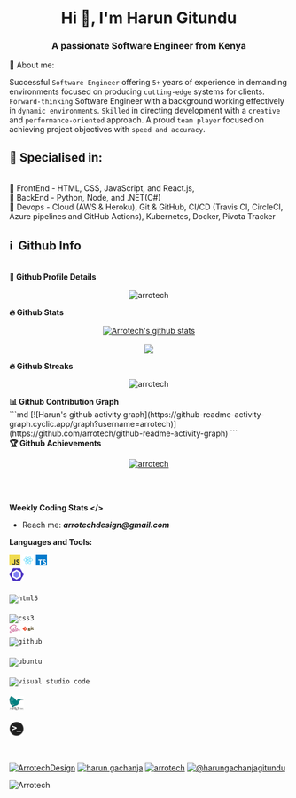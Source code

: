 <h1 align="center">Hi 👋, I'm Harun Gitundu</h1>
<h3 align="center">A passionate Software Engineer from Kenya</h3

## 🧑 About me:

Successful `Software Engineer` offering `5+` years of experience in demanding environments focused on producing `cutting-edge` systems for clients.
`Forward-thinking` Software Engineer with a background working effectively in `dynamic environments`.
`Skilled` in directing development with a `creative` and `performance-oriented` approach.
A proud `team player` focused on achieving project objectives with `speed and accuracy`.

<h2>🥇 Specialised in:</h2>
<br>🔸 FrontEnd - HTML, CSS, JavaScript, and React.js, 
<br>🔸 BackEnd - Python, Node, and .NET(C#)
<br>🔸 Devops - Cloud (AWS & Heroku), Git & GitHub, CI/CD (Travis CI, CircleCI, Azure pipelines and GitHub Actions), Kubernetes, Docker, Pivota Tracker
<p>

<h2>ℹ️ &nbsp;Github Info</h2>

<br />

  <summary><b>🔎 Github Profile Details</b></summary>
<p align="center"><img height="180em" src="https://github-profile-summary-cards.vercel.app/api/cards/profile-details?username=arrotech&theme=github_dark" alt="arrotech" align = "center"/></p>

 <summary><b>🔥 Github Stats</b></summary>
<p align="center"><a href="https://github.com/Arrotech/github-readme-stats">
  <img align="center" src="https://github-readme-stats.vercel.app/api?username=Arrotech&show_icons=true&theme=github_dark" alt="Arrotech's github stats" />
</a></p>

<p align="center"><a href="https://github.com/Arrotech/github-readme-stats">
  <!-- Change the `github-readme-stats.anuraghazra1.vercel.app` to `github-readme-stats.vercel.app`  -->
  <img align="center" src="https://github-readme-stats.vercel.app/api/top-langs/?username=Arrotech&theme=github_dark" />
</a></p>

 <summary><b>🔥 Github Streaks</b></summary>
<p align="center"><img src="https://github-readme-streak-stats.herokuapp.com/?user=arrotech&theme=black-ice&hide_border=true&stroke=0000&background=0D1117&ring=e05397&fire=e05397&currStreakLabel=e05397" alt="arrotech" /></p>

<summary><b>📊 Github Contribution Graph</b></summary>
```md
[![Harun's github activity graph](https://github-readme-activity-graph.cyclic.app/graph?username=arrotech)](https://github.com/arrotech/github-readme-activity-graph)
```

<!-- </details>
<details>    -->
 <summary><b>🏆 Github Achievements</b></summary>
<p align="center"> <a href="https://github.com/arrotech"><img src="https://github-profile-trophy.vercel.app/?username=arrotech&margin-w=5&theme=radical" alt="arrotech" /></a> </p>

<br />
<br />

**Weekly Coding Stats </>**

<!--START_SECTION:waka-->

<!--END_SECTION:waka-->

- Reach me: **_arrotechdesign@gmail.com_**

**Languages and Tools:**

<code><img height="20" src="https://raw.githubusercontent.com/github/explore/80688e429a7d4ef2fca1e82350fe8e3517d3494d/topics/javascript/javascript.png"></code>
<code><img height="20" src="https://raw.githubusercontent.com/github/explore/80688e429a7d4ef2fca1e82350fe8e3517d3494d/topics/react/react.png"></code>
<code><img height="20" src="https://raw.githubusercontent.com/github/explore/80688e429a7d4ef2fca1e82350fe8e3517d3494d/topics/typescript/typescript.png"></code>
<code>
<img alt="eslint" width="26px" src="https://raw.githubusercontent.com/github/explore/80688e429a7d4ef2fca1e82350fe8e3517d3494d/topics/eslint/eslint.png">
</code>
<code>
<img alt="html5" width="26px" src="https://img.icons8.com/color/240/000000/html-5.png">
</code>
<code>
<img alt="css3" width="26px" src="https://img.icons8.com/color/240/000000/css3.png">
</code>
<code><img height="20" src="https://raw.githubusercontent.com/github/explore/80688e429a7d4ef2fca1e82350fe8e3517d3494d/topics/sass/sass.png"></code>
<code><img height="20" src="https://raw.githubusercontent.com/github/explore/80688e429a7d4ef2fca1e82350fe8e3517d3494d/topics/git/git.png"></code>
<code>
<img alt="github" width="26px" src="https://img.icons8.com/ios-glyphs/240/000000/github.png">
</code>
<code>
<img alt="ubuntu" width="26px" src="https://img.icons8.com/color/96/000000/ubuntu--v1.png">
</code>
<code>
<img alt="visual studio code" width="26px" src="https://img.icons8.com/fluent/240/000000/visual-studio-code-2019.png" />
</code>
<code>
<img alt="latex" width="26px" src="https://raw.githubusercontent.com/github/explore/80688e429a7d4ef2fca1e82350fe8e3517d3494d/topics/latex/latex.png">
</code>
<code>
<img alt="terminal" width="26px" src="https://raw.githubusercontent.com/github/explore/80688e429a7d4ef2fca1e82350fe8e3517d3494d/topics/terminal/terminal.png">
</code>

<br />

<a href="https://twitter.com/ArrotechDesign" target="blank"><img align="center" src="https://cdn.jsdelivr.net/npm/simple-icons@3.0.1/icons/twitter.svg" alt="ArrotechDesign" height="30" width="30" /></a>
<a href="https://linkedin.com/in/harun-gachanja-9a19ba155" target="blank"><img align="center" src="https://cdn.jsdelivr.net/npm/simple-icons@3.0.1/icons/linkedin.svg" alt="harun gachanja" height="30" width="30" /></a>
<a href="https://stackoverflow.com/users/12127169/arrotech" target="blank"><img align="center" src="https://cdn.jsdelivr.net/npm/simple-icons@3.0.1/icons/stackoverflow.svg" alt="arrotech" height="30" width="30" /></a>
<a href="https://medium.com/@harungachanjagitundu" target="blank"><img align="center" src="https://cdn.jsdelivr.net/npm/simple-icons@3.0.1/icons/medium.svg" alt="@harungachanjagitundu" height="30" width="30" /></a>

<p align="left"> <img src="https://komarev.com/ghpvc/?username=Arrotech" alt="Arrotech" /> </p>
